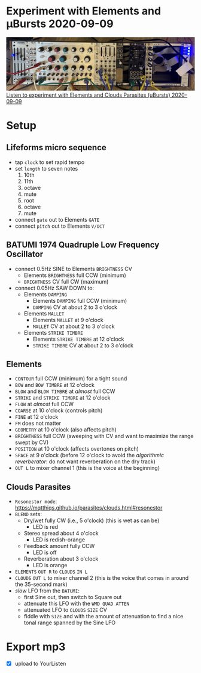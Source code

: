 # Experiment with Elements and µBursts 2020-09-09

![setup](setup.jpg)
[Listen to experiment with Elements and Clouds Parasites (uBursts) 2020-09-09](http://yourlisten.com/mattable/elements-and-clouds-2020-09-09)

# Setup

## Lifeforms micro sequence

- tap `clock` to set rapid tempo
- set `length` to seven notes
    1. 10th
    2. 11th
    3. octave
    4. mute
    5. root
    6. octave
    7. mute
- connect `gate` out to Elements `GATE`
- connect `pitch` out to Elements `V/OCT`

## BATUMI 1974 Quadruple Low Frequency Oscillator
- connect 0.5Hz SINE to Elements `BRIGHTNESS` CV
    - Elements `BRIGHTNESS` full CCW (minimum)
    - `BRIGHTNESS` CV full CW (maximum)
- connect 0.05Hz SAW DOWN to:
    - Elements `DAMPING`
        - Elements `DAMPING` full CCW (minimum)
        - `DAMPING` CV at about 2 to 3 o'clock
    - Elements `MALLET`
        - Elements `MALLET` at 9 o'clock
        - `MALLET` CV at about 2 to 3 o'clock
    - Elements `STRIKE TIMBRE`
        - Elements `STRIKE TIMBRE` at 12 o'clock
        - `STRIKE TIMBRE` CV at about 2 to 3 o'clock

## Elements
- `CONTOUR` full CCW (minimum) for a tight sound
- `BOW` and `BOW TIMBRE` at 12 o'clock
- `BLOW` and `BLOW TIMBRE` at *almost* full CCW
- `STRIKE` and `STRIKE TIMBRE` at 12 o'clock
- `FLOW` at *almost* full CCW
- `COARSE` at 10 o'clock (controls pitch)
- `FINE` at 12 o'clock
- `FM` does not matter
- `GEOMETRY` at 10 o'clock (also affects pitch)
- `BRIGHTNESS` full CCW (sweeping with CV and want to maximize
  the range swept by CV)
- `POSITION` at 10 o'clock (affects overtones on pitch)
- `SPACE` at 9 o'clock (before 12 o'clock to avoid the
  *algorithmic reverberator*: do not want reverberation on the
  dry track)
- `OUT L` to mixer channel 1 (this is the voice at the beginning)

## Clouds Parasites
- `Resonestor mode`:
  <https://mqtthiqs.github.io/parasites/clouds.html#resonestor>
- `BLEND` sets:
    - Dry/wet fully CW (i.e., 5 o'clock) (this is wet as can be)
        - LED is red
    - Stereo spread about 4 o'clock
        - LED is redish-orange
    - Feedback amount fully CCW
        - LED is off
    - Reverberation about 3 o'clock
        - LED is orange
- `ELEMENTS` `OUT R` to `CLOUDS` `IN L`
- `CLOUDS` `OUT L` to mixer channel 2 (this is the voice that
  comes in around the 35-second mark)
- *slow* LFO from the `BATUMI`:
    - first Sine out, then switch to Square out
    - attenuate this LFO with the `WMD QUAD ATTEN`
    - attenuated LFO to `CLOUDS` `SIZE` CV
    - fiddle with `SIZE` and with the amount of attenuation to
      find a nice tonal range spanned by the Sine LFO

# Export mp3
- [x] upload to YourListen
